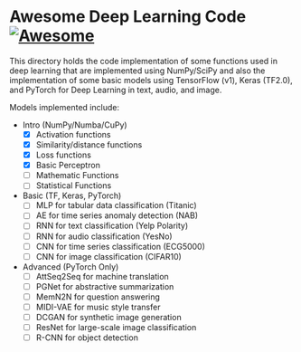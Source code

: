 # Awesome Deep Learning Code [![Awesome](https://cdn.rawgit.com/sindresorhus/awesome/d7305f38d29fed78fa85652e3a63e154dd8e8829/media/badge.svg)](https://github.com/sindresorhus/awesome)

This directory holds the code implementation of some functions used in deep learning that are implemented using NumPy/SciPy and also the implementation of some basic models using TensorFlow (v1), Keras (TF2.0), and PyTorch for Deep Learning in text, audio, and image. 

Models implemented include:
- Intro (NumPy/Numba/CuPy)
    - [x] Activation functions
    - [x] Similarity/distance functions
    - [x] Loss functions
    - [x] Basic Perceptron
    - [ ] Mathematic Functions
    - [ ] Statistical Functions
- Basic (TF, Keras, PyTorch)
    - [ ] MLP for tabular data classification (Titanic)
    - [ ] AE for time series anomaly detection (NAB)
    - [ ] RNN for text classification (Yelp Polarity)
    - [ ] RNN for audio classification (YesNo)
    - [ ] CNN for time series classification (ECG5000)
    - [ ] CNN for image classification (CIFAR10)
- Advanced (PyTorch Only)
    - [ ] AttSeq2Seq for machine translation
    - [ ] PGNet for abstractive summarization
    - [ ] MemN2N for question answering
    - [ ] MIDI-VAE for music style transfer
    - [ ] DCGAN for synthetic image generation
    - [ ] ResNet for large-scale image classification
    - [ ] R-CNN for object detection
